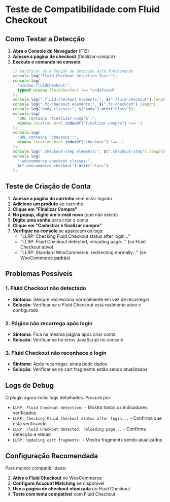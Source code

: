 # Teste de Compatibilidade com Fluid Checkout

## Como Testar a Detecção

1. **Abra o Console do Navegador** (F12)
2. **Acesse a página de checkout** (finalizar-compra)
3. **Execute o comando no console**:
   ```javascript
   // Verificar se a função de detecção está funcionando
   console.log("Fluid Checkout Detection Test:");
   console.log(
     "window.fluidCheckout:",
     typeof window.fluidCheckout !== "undefined"
   );
   console.log(".fluid-checkout elements:", $(".fluid-checkout").length);
   console.log(".fc-checkout elements:", $(".fc-checkout").length);
   console.log("body classes:", $("body").attr("class"));
   console.log(
     "URL contains 'finalizar-compra':",
     window.location.href.indexOf("finalizar-compra") !== -1
   );
   console.log(
     "URL contains 'checkout':",
     window.location.href.indexOf("checkout") !== -1
   );
   console.log(".checkout-step elements:", $(".checkout-step").length);
   console.log(
     ".woocommerce-checkout classes:",
     $(".woocommerce-checkout").attr("class")
   );
   ```

## Teste de Criação de Conta

1. **Acesse a página do carrinho** sem estar logado
2. **Adicione um produto** ao carrinho
3. **Clique em "Finalizar Compra"**
4. **No popup, digite um e-mail novo** (que não existe)
5. **Digite uma senha** para criar a conta
6. **Clique em "Cadastrar e finalizar compra"**
7. **Verifique no console** se aparecem os logs:
   - "LLRP: Checking Fluid Checkout status after login..."
   - "LLRP: Fluid Checkout detected, reloading page..." (se Fluid Checkout ativo)
   - "LLRP: Standard WooCommerce, redirecting normally..." (se WooCommerce padrão)

## Problemas Possíveis

### 1. Fluid Checkout não detectado

- **Sintoma**: Sempre redireciona normalmente em vez de recarregar
- **Solução**: Verificar se o Fluid Checkout está realmente ativo e configurado

### 2. Página não recarrega após login

- **Sintoma**: Fica na mesma página após criar conta
- **Solução**: Verificar se há erros JavaScript no console

### 3. Fluid Checkout não reconhece o login

- **Sintoma**: Após recarregar, ainda pede dados
- **Solução**: Verificar se os cart fragments estão sendo atualizados

## Logs de Debug

O plugin agora inclui logs detalhados. Procure por:

- `LLRP: Fluid Checkout detection:` - Mostra todos os indicadores verificados
- `LLRP: Checking Fluid Checkout status after login...` - Confirma que está verificando
- `LLRP: Fluid Checkout detected, reloading page...` - Confirma detecção e reload
- `LLRP: Updating cart fragments:` - Mostra fragments sendo atualizados

## Configuração Recomendada

Para melhor compatibilidade:

1. **Ative o Fluid Checkout** no WooCommerce
2. **Configure Account Matching** se disponível
3. **Use a página de checkout otimizada** do Fluid Checkout
4. **Teste com tema compatível** com Fluid Checkout
